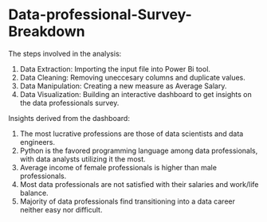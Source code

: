 # Data-professional-Survey-Breakdown

The steps involved in the analysis:

1. Data Extraction: Importing the input file into Power Bi tool.
2. Data Cleaning: Removing uneccesary columns and duplicate values.
3. Data Manipulation: Creating a new measure as Average Salary.
4. Data Visualization: Building an interactive dashboard to get insights on the data professionals survey.
 
Insights derived from the dashboard:

1. The most lucrative professions are those of data scientists and data engineers.
2. Python is the favored programming language among data professionals, with data analysts utilizing it the most.
3. Average income of female professionals is higher than male professionals.
4. Most data professionals are not satisfied with their salaries and work/life balance.
5. Majority of data professionals find transitioning into a data career neither easy nor difficult.
